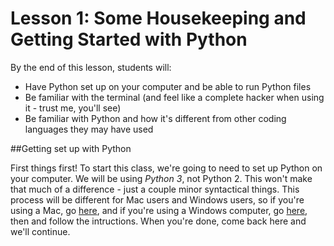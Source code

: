 # Lesson 1: Some Housekeeping and Getting Started with Python  

By the end of this lesson, students will: 

* Have Python set up on your computer and be able to run Python files
* Be familiar with the terminal (and feel like a complete hacker when using it - trust me, you'll see)
* Be familiar with Python and how it's different from other coding languages they may have used


##Getting set up with Python

First things first! To start this class, we're going to need to set up Python on your computer. We will be using *Python 3*, not Python 2. This won't make that much of a difference - just a couple minor syntactical things. This process will be different for Mac users and Windows users, so if you're using a Mac, go [here](macsetup.md), and if you're using a Windows computer, go [here](windowssetup.md), then and follow the intructions. When you're done, come back here and we'll continue.